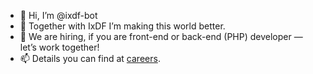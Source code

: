 - 👋 Hi, I’m @ixdf-bot
- 👀 Together with IxDF I’m making this world better.
- 🌱 We are hiring, if you are front-end or back-end (PHP) developer — let’s work together! 
- 📫 Details you can find at [careers](https://www.interaction-design.org/about/careers#open-positions).

<!---
ixdf-bot/ixdf-bot is a ✨ special ✨ repository because its `README.md` (this file) appears on your GitHub profile.
You can click the Preview link to take a look at your changes.
--->
